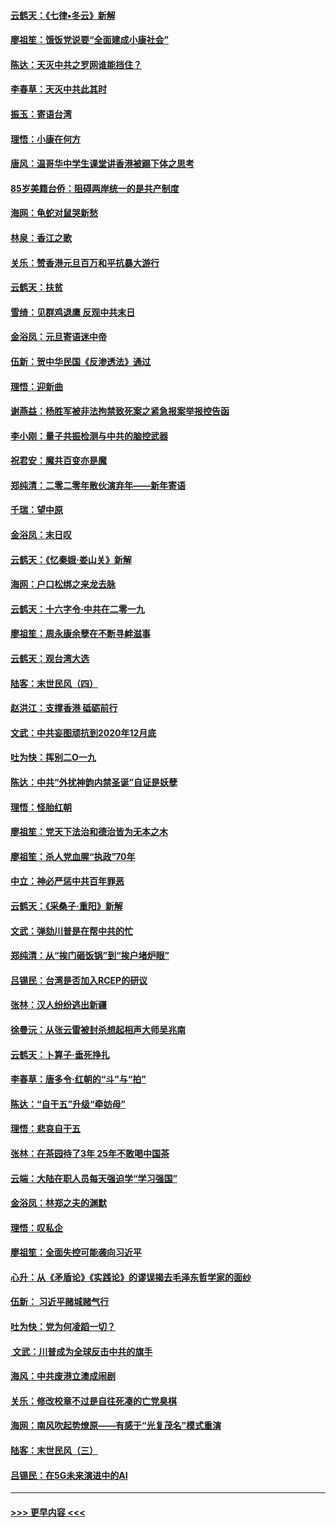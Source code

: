 #### [云鹤天：《七律▪冬云》新解](../pages/nsc993/n11768204.md?t=01050433) 
#### [廖祖笙：饿饭党说要“全面建成小康社会”](../pages/nsc993/n11767482.md?t=01050433) 
#### [陈达：天灭中共之罗网谁能挡住？](../pages/nsc993/n11767465.md?t=01050433) 
#### [李春草：天灭中共此其时](../pages/nsc993/n11767452.md?t=01050433) 
#### [振玉：寄语台湾](../pages/nsc993/n11767432.md?t=01050433) 
#### [理悟：小康在何方](../pages/nsc993/n11767394.md?t=01050433) 
#### [唐风：温哥华中学生课堂讲香港被踢下体之思考](../pages/nsc993/n11766848.md?t=01050433) 
#### [85岁美籍台侨：阻碍两岸统一的是共产制度](../pages/nsc993/n11765043.md?t=01050433) 
#### [海网：龟蛇对鼠哭新愁](../pages/nsc993/n11764895.md?t=01050433) 
#### [林泉：香江之歌](../pages/nsc993/n11764415.md?t=01050433) 
#### [关乐：赞香港元旦百万和平抗暴大游行](../pages/nsc993/n11764382.md?t=01050433) 
#### [云鹤天：扶贫](../pages/nsc993/n11764245.md?t=01050433) 
#### [雪绮：见群鸡退鹰  反观中共末日](../pages/nsc993/n11762112.md?t=01050433) 
#### [金浴凤：元旦寄语迷中帝](../pages/nsc993/n11761788.md?t=01050433) 
#### [伍新：贺中华民国《反渗透法》通过](../pages/nsc993/n11761994.md?t=01050433) 
#### [理悟：迎新曲](../pages/nsc993/n11761152.md?t=01050433) 
#### [谢燕益：杨胜军被非法拘禁致死案之紧急报案举报控告函](../pages/nsc993/n11756134.md?t=01050433) 
#### [李小刚：量子共振检测与中共的脑控武器](../pages/nsc993/n11754518.md?t=01050433) 
#### [祝君安：魔共百变亦是魔](../pages/nsc993/n11754469.md?t=01050433) 
#### [郑纯清：二零二零年散伙演弃年——新年寄语](../pages/nsc993/n11754195.md?t=01050433) 
#### [千瑞：望中原](../pages/nsc993/n11754159.md?t=01050433) 
#### [金浴凤：末日叹](../pages/nsc993/n11752359.md?t=01050433) 
#### [云鹤天：《忆秦娥‧娄山关》新解](../pages/nsc993/n11752348.md?t=01050433) 
#### [海网：户口松绑之来龙去脉](../pages/nsc993/n11752328.md?t=01050433) 
#### [云鹤天：十六字令‧中共在二零一九](../pages/nsc993/n11752305.md?t=01050433) 
#### [廖祖笙：周永康余孽在不断寻衅滋事](../pages/nsc993/n11751013.md?t=01050433) 
#### [云鹤天：观台湾大选](../pages/nsc993/n11751007.md?t=01050433) 
#### [陆客：末世民风（四）](../pages/nsc993/n11749203.md?t=01050433) 
#### [赵洪江：支撑香港 砥砺前行](../pages/nsc993/n11748482.md?t=01050433) 
#### [文武：中共妄图顽抗到2020年12月底](../pages/nsc993/n11748446.md?t=01050433) 
#### [吐为快：挥别二O一九](../pages/nsc993/n11748411.md?t=01050433) 
#### [陈达：中共“外扰神韵内禁圣诞”自证是妖孽](../pages/nsc993/n11748226.md?t=01050433) 
#### [理悟：怪胎红朝](../pages/nsc993/n11748206.md?t=01050433) 
#### [廖祖笙：党天下法治和德治皆为无本之木](../pages/nsc993/n11748135.md?t=01050433) 
#### [廖祖笙：杀人党血腥“执政”70年](../pages/nsc993/n11745144.md?t=01050433) 
#### [中立：神必严惩中共百年罪恶](../pages/nsc993/n11744970.md?t=01050433) 
#### [云鹤天：《采桑子‧重阳》新解](../pages/nsc993/n11744948.md?t=01050433) 
#### [文武：弹劾川普是在帮中共的忙](../pages/nsc993/n11744758.md?t=01050433) 
#### [郑纯清：从“挨门砸饭锅”到“挨户堵炉眼”](../pages/nsc993/n11744745.md?t=01050433) 
#### [吕锡民：台湾是否加入RCEP的研议](../pages/nsc993/n11744701.md?t=01050433) 
#### [张林：汉人纷纷逃出新疆](../pages/nsc993/n11743530.md?t=01050433) 
#### [徐曼沅：从张云雷被封杀想起相声大师吴兆南](../pages/nsc993/n11741816.md?t=01050433) 
#### [云鹤天：卜算子‧垂死挣扎](../pages/nsc993/n11739956.md?t=01050433) 
#### [李春草：唐多令‧红朝的“斗”与“拍”](../pages/nsc993/n11739830.md?t=01050433) 
#### [陈达：“自干五”升级“牵妨母”](../pages/nsc993/n11739724.md?t=01050433) 
#### [理悟：悲哀自干五](../pages/nsc993/n11739547.md?t=01050433) 
#### [张林：在茶园待了3年 25年不敢喝中国茶](../pages/nsc993/n11739240.md?t=01050433) 
#### [云端：大陆在职人员每天强迫学“学习强国”](../pages/nsc993/n11738735.md?t=01050433) 
#### [金浴凤：林郑之夫的渊默](../pages/nsc993/n11737735.md?t=01050433) 
#### [理悟：叹私企](../pages/nsc993/n11737715.md?t=01050433) 
#### [廖祖笙：全面失控可能袭向习近平](../pages/nsc993/n11737704.md?t=01050433) 
#### [心升：从《矛盾论》《实践论》的谬误揭去毛泽东哲学家的面纱](../pages/nsc993/n11736962.md?t=01050433) 
#### [伍新： 习近平赌城赌气行](../pages/nsc993/n11736929.md?t=01050433) 
#### [吐为快：党为何凌蹈一切？](../pages/nsc993/n11736915.md?t=01050433) 
#### [ 文武：川普成为全球反击中共的旗手](../pages/nsc993/n11736882.md?t=01050433) 
#### [海风：中共废港立澳成闹剧](../pages/nsc993/n11735857.md?t=01050433) 
#### [关乐：修改校章不过是自往死凑的亡党臭棋](../pages/nsc993/n11735097.md?t=01050433) 
#### [海网：南风吹起势燎原——有感于“光复茂名”模式重演](../pages/nsc993/n11732308.md?t=01050433) 
#### [陆客：末世民风（三）](../pages/nsc993/n11732211.md?t=01050433) 
#### [吕锡民：在5G未来演进中的AI](../pages/nsc993/n11730010.md?t=01050433) 

----
#### [ >>> 更早内容 <<< ](../indexes/nsc993-earlier.md)
